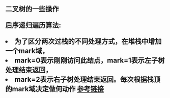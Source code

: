 <h2>二叉树的一些操作
<p>后序递归遍历算法:
<li> 为了区分两次过栈的不同处理方式，在堆栈中增加一个mark域，
<li>  mark=0表示刚刚访问此结点，mark=1表示左子树处理结束返回，
<li>  mark=2表示右子树处理结束返回。每次根据栈顶的mark域决定做何动作
<a href="https://www.cnblogs.com/webFrontDev/p/3865719.html">参考链接</a>
